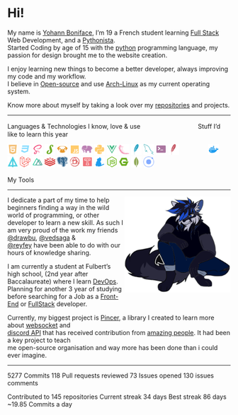 # Hi!

My name is [Yohann Boniface](https://www.linkedin.com/in/yohann-boniface/), I’m 19 a French student learning 
[Full Stack](https://www.freecodecamp.org/news/what-is-a-full-stack-developer-back-end-front-end-full-stack-engineer/) 
Web Development, and a [Pythonista](https://www.linkedin.com/pulse/what-pythonistas-aakash-padhiyar). <br> 
Started Coding by age of 15 with the [python](https://www.python.org/) programming language, my passion for design
brought me to the website creation. 

I enjoy learning new things to become a better developer, always improving my code and my workflow.<br>
I believe in [Open-source](https://en.wikipedia.org/wiki/Open_source) and use [Arch-Linux](https://archlinux.org/) as my
current operating system.


Know more about myself by taking a look over my [repositories](https://github.com/Sigmanificient?tab=repositories) and 
projects.

<hr>


Languages & Technologies I know, love & use 　　　　　　　　　Stuff I’d like to learn this year

<div>
<img src="icons/html.svg" width="24px">
<img src="icons/css_dark.svg" width="24px">
<img src="icons/scss.svg" width="24px">
<img src="icons/stylus.svg" width="24px">
<img src="icons/pug.svg" width="24px">
<img src="icons/js.svg" width="24px">
<img src="icons/php.svg" width="24px">
<img src="icons/python.svg" width="24px">
<img src="icons/vue.svg" width="24px">
<img src="icons/flask.svg" width="24px">
<img src="icons/sqlite.svg" width="24px">
<img src="icons/sql.svg" width="24px">
<img src="icons/shell.svg" width="24px">
<img src="icons/htaccess.svg" width="24px"> 　　　　 
<img src="icons/docker.svg" width="24px">
<img src="icons/apl.svg" width="24px">
<img src="icons/laravel.svg" width="24px">
<img src="icons/nuxt.svg" width="24px">
<img src="icons/redis.svg" width="24px">
<img src="icons/pgsql.svg" width="24px">
<img src="icons/postcss.svg" width="24px">
<img src="icons/travis.svg" width="24px">
<img src="icons/yarn.svg" width="24px">
<img src="icons/nodejs.svg" width="24px">
<img src="icons/nginx.svg" width="24px">
<img src="icons/mongodb.svg" width="24px">
<img src="icons/ionic.svg" width="24px">
</div>

<br>
My Tools

<hr>
<img src="svg/sigma.svg" align="right" width="240">

I dedicate a part of my time to help beginners finding a way in the wild world of programming, or other<br>
developer to learn a new skill. As such I am very proud of the work my friends [@drawbu](https://github.com/drawbu/),
[@vedsaga](https://github.com/Vedsaga/) &<br>
[@reyfey](https://github.com/Reyfey/) have been able to do with our hours of knowledge sharing.

I am currently a student at Fulbert’s high school, (2nd year after Baccalaureate) where I learn 
[DevOps](https://en.wikipedia.org/wiki/DevOps/). <br>
Planning for another 3 year of studying before searching for a Job as a 
[Front-End](https://en.wikipedia.org/wiki/Front-end_web_development) or 
[FullStack](https://en.wikipedia.org/w/index.php?title=Full_stack) developer.

Currently, my biggest project is [Pincer](https://pincer.dev), a library I created to learn more about 
[websocket](https://en.wikipedia.org/wiki/WebSocket) and<br>
[discord API](https://discord.dev) that has received contribution from 
[amazing people](https://github.com/Pincer-org/Pincer/graphs/contributors). It had been a key project to teach<br>
me open-source organisation and way more has been done than i could ever imagine.

<hr>

5277 Commits
118 Pull requests reviewed
73 Issues opened
130 issues comments

Contributed to 145 repositories
Current streak 34 days
Best streak 86 days
~19.85 Commits a day
